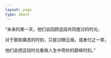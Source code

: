 ```yaml
---
layout: page
type: about
---
```


“未来的某一天，他们会回顾这段共同度过的时光，

对于那些痛苦的时刻，只是过眼云烟，或者付之一笑，

他们会把这段时光看做人生中奇妙的巅峰时刻。”
